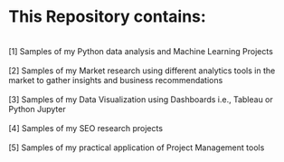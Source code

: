 <h1>This Repository contains:</h1>
<br> [1] Samples of my Python data analysis and Machine Learning Projects<br>
<br> [2] Samples of my Market research using different analytics tools in the market to gather insights and business recommendations <br>
<br> [3] Samples of my Data Visualization using Dashboards i.e., Tableau or Python Jupyter <br>
<br> [4] Samples of my SEO research projects <br>
<br>[5] Samples of my practical application of Project Management tools<br>
